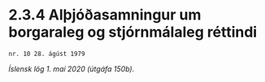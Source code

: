 # 2.3.4 Alþjóðasamningur um borgaraleg og stjórnmálaleg réttindi

`nr. 10 28. ágúst 1979`

_Íslensk lög 1. maí 2020 (útgáfa 150b)._


